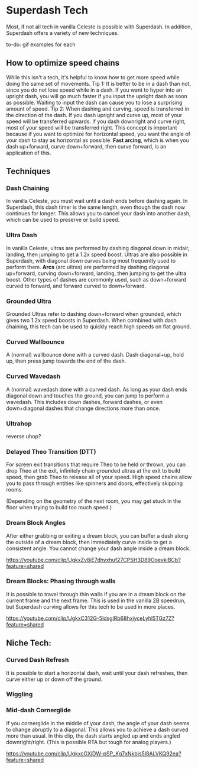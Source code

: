 # Superdash Tech

Most, if not all tech in vanilla Celeste is possible with Superdash. In addition, Superdash offers a variety of new techniques.

to-do: gif examples for each
## How to optimize speed chains
While this isn't a tech, it's helpful to know how to get more speed while doing the same set of movements.
Tip 1: It is better to be in a dash than not, since you do not lose speed while in a dash. If you want to hyper into an upright dash, you will go much faster if you input the upright dash as soon as possible. Waiting to input the dash can cause you to lose a surprising amount of speed.
Tip 2: When dashing and curving, speed is transferred in the direction of the dash. If you dash upright and curve up, most of your speed will be transferred upwards. If you dash downright and curve right, most of your speed will be transferred right. This concept is important because if you want to optimize for horizontal speed, you want the angle of your dash to stay as horizontal as possible. **Fast arcing**, which is when you dash up+forward, curve down+forward, then curve forward, is an application of this.

## Techniques

### Dash Chaining
In vanilla Celeste, you must wait until a dash ends before dashing again. In Superdash, this dash timer is the same length, even though the dash now continues for longer. This allows you to cancel your dash into another dash, which can be used to preserve or build speed.

### Ultra Dash
In vanilla Celeste, ultras are performed by dashing diagonal down in midair, landing, then jumping to get a 1.2x speed boost. Ultras are also possible in Superdash, with diagonal down curves being most frequently used to perform them. **Arcs** (arc ultras) are performed by dashing diagonal up+forward, curving down+forward, landing, then jumping to get the ultra boost. Other types of dashes are commonly used, such as down+forward curved to forward, and forward curved to down+forward. 

### Grounded Ultra
Grounded Ultras refer to dashing down+forward when grounded, which gives two 1.2x speed boosts in Superdash. When combined with dash chaining, this tech can be used to quickly reach high speeds on flat ground.

### Curved Wallbounce
A (normal) wallbounce done with a curved dash. Dash diagonal+up, hold up, then press jump towards the end of the dash. 

### Curved Wavedash
A (normal) wavedash done with a curved dash. As long as your dash ends diagonal down and touches the ground, you can jump to perform a wavedash. This includes down dashes, forward dashes, or even down+diagonal dashes that change directions more than once.

### Ultrahop

reverse uhop?

### Delayed Theo Transition (DTT)
For screen exit transitions that require Theo to be held or thrown, you can drop Theo at the exit, infinitely chain grounded ultras at the exit to build speed, then grab Theo to release all of your speed. High speed chains allow you to pass through entities like spinners and doors, effectively skipping rooms.

(Depending on the geometry of the next room, you may get stuck in the floor when trying to build too much speed.)

### Dream Block Angles
After either grabbing or exiting a dream block, you can buffer a dash along the outside of a dream block, then immediately curve inside to get a consistent angle. You cannot change your dash angle inside a dream block.

https://youtube.com/clip/UgkxZv8iE7dhyxhuf27CPSH3D89OoevkiBCb?feature=shared

### Dream Blocks: Phasing through walls
It is possible to travel through thin walls if you are in a dream block on the current frame and the next frame. This is used in the vanilla 2B speedrun, but Superdash curving allows for this tech to be used in more places.

https://youtube.com/clip/UgkxC312G-5ldsglRb68hxjyceLyhl5TGz7Z?feature=shared

## Niche Tech:

### Curved Dash Refresh
It is possible to start a horizontal dash, wait until your dash refreshes, then curve either up or down off the ground.

### Wiggling

### Mid-dash Cornerglide
If you cornerglide in the middle of your dash, the angle of your dash seems to change abruptly to a diagonal. This allows you to achieve a dash curved more than usual. In this clip, the dash starts angled up and ends angled downright/right. (This is possible RTA but tough for analog players.)

https://youtube.com/clip/UgkxcGXjDW-pSP_Kg7xNkbjs5I8ALVKQ92ea?feature=shared
